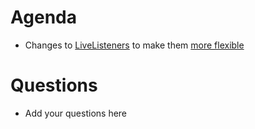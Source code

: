 Agenda
======

* Changes to [LiveListeners](https://github.com/mantidproject/mantid/pull/18075) to make them [more flexible](https://github.com/mantidproject/documents/blob/master/Design/MoreFlexibleILiveListener.md)

Questions
=========

* Add your questions here
